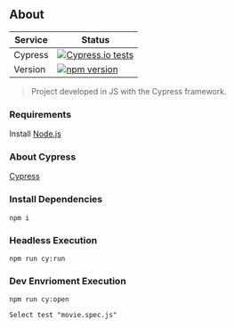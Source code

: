 ## About ##

| Service       | Status  |
| ------------- |---------|
|Cypress        |  [![Cypress.io tests](https://img.shields.io/badge/cypress.io-tests-green.svg?style=flat-square)](https://cypress.io)|
|Version        | [![npm version](https://badge.fury.io/js/cypress.svg)](https://badge.fury.io/js/cypress)|

> Project developed in JS with the Cypress framework.

### Requirements ###

Install [Node.js](https://nodejs.org/en/download/)

### About Cypress ###

[Cypress](http://cypress.io)

### Install Dependencies ###
```npm i```

### Headless Execution ###
```npm run cy:run```

### Dev Envrioment Execution ###
```npm run cy:open```

```Select test "movie.spec.js"```